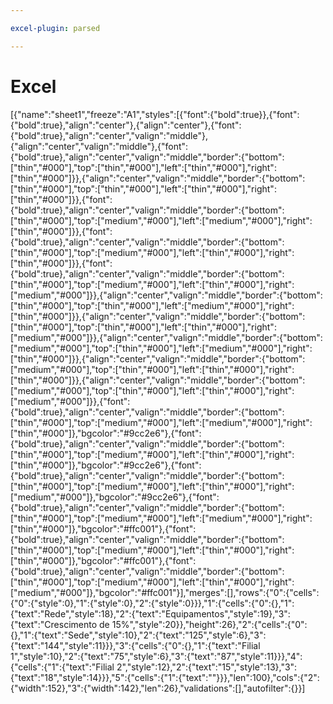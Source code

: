 ```yaml
---

excel-plugin: parsed

---
```



# Excel
[{"name":"sheet1","freeze":"A1","styles":[{"font":{"bold":true}},{"font":{"bold":true},"align":"center"},{"align":"center"},{"font":{"bold":true},"align":"center","valign":"middle"},{"align":"center","valign":"middle"},{"font":{"bold":true},"align":"center","valign":"middle","border":{"bottom":["thin","#000"],"top":["thin","#000"],"left":["thin","#000"],"right":["thin","#000"]}},{"align":"center","valign":"middle","border":{"bottom":["thin","#000"],"top":["thin","#000"],"left":["thin","#000"],"right":["thin","#000"]}},{"font":{"bold":true},"align":"center","valign":"middle","border":{"bottom":["thin","#000"],"top":["medium","#000"],"left":["medium","#000"],"right":["thin","#000"]}},{"font":{"bold":true},"align":"center","valign":"middle","border":{"bottom":["thin","#000"],"top":["medium","#000"],"left":["thin","#000"],"right":["thin","#000"]}},{"font":{"bold":true},"align":"center","valign":"middle","border":{"bottom":["thin","#000"],"top":["medium","#000"],"left":["thin","#000"],"right":["medium","#000"]}},{"align":"center","valign":"middle","border":{"bottom":["thin","#000"],"top":["thin","#000"],"left":["medium","#000"],"right":["thin","#000"]}},{"align":"center","valign":"middle","border":{"bottom":["thin","#000"],"top":["thin","#000"],"left":["thin","#000"],"right":["medium","#000"]}},{"align":"center","valign":"middle","border":{"bottom":["medium","#000"],"top":["thin","#000"],"left":["medium","#000"],"right":["thin","#000"]}},{"align":"center","valign":"middle","border":{"bottom":["medium","#000"],"top":["thin","#000"],"left":["thin","#000"],"right":["thin","#000"]}},{"align":"center","valign":"middle","border":{"bottom":["medium","#000"],"top":["thin","#000"],"left":["thin","#000"],"right":["medium","#000"]}},{"font":{"bold":true},"align":"center","valign":"middle","border":{"bottom":["thin","#000"],"top":["medium","#000"],"left":["medium","#000"],"right":["thin","#000"]},"bgcolor":"#9cc2e6"},{"font":{"bold":true},"align":"center","valign":"middle","border":{"bottom":["thin","#000"],"top":["medium","#000"],"left":["thin","#000"],"right":["thin","#000"]},"bgcolor":"#9cc2e6"},{"font":{"bold":true},"align":"center","valign":"middle","border":{"bottom":["thin","#000"],"top":["medium","#000"],"left":["thin","#000"],"right":["medium","#000"]},"bgcolor":"#9cc2e6"},{"font":{"bold":true},"align":"center","valign":"middle","border":{"bottom":["thin","#000"],"top":["medium","#000"],"left":["medium","#000"],"right":["thin","#000"]},"bgcolor":"#ffc001"},{"font":{"bold":true},"align":"center","valign":"middle","border":{"bottom":["thin","#000"],"top":["medium","#000"],"left":["thin","#000"],"right":["thin","#000"]},"bgcolor":"#ffc001"},{"font":{"bold":true},"align":"center","valign":"middle","border":{"bottom":["thin","#000"],"top":["medium","#000"],"left":["thin","#000"],"right":["medium","#000"]},"bgcolor":"#ffc001"}],"merges":[],"rows":{"0":{"cells":{"0":{"style":0},"1":{"style":0},"2":{"style":0}}},"1":{"cells":{"0":{},"1":{"text":"Rede","style":18},"2":{"text":"Equipamentos","style":19},"3":{"text":"Crescimento de 15%","style":20}},"height":26},"2":{"cells":{"0":{},"1":{"text":"Sede","style":10},"2":{"text":"125","style":6},"3":{"text":"144","style":11}}},"3":{"cells":{"0":{},"1":{"text":"Filial 1","style":10},"2":{"text":"75","style":6},"3":{"text":"87","style":11}}},"4":{"cells":{"1":{"text":"Filial 2","style":12},"2":{"text":"15","style":13},"3":{"text":"18","style":14}}},"5":{"cells":{"1":{"text":""}}},"len":100},"cols":{"2":{"width":152},"3":{"width":142},"len":26},"validations":[],"autofilter":{}}]